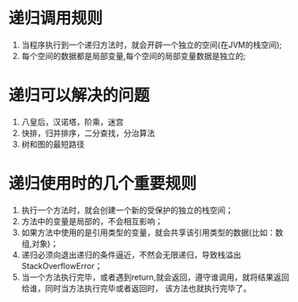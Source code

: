# 递归调用规则
1. 当程序执行到一个递归方法时，就会开辟一个独立的空间(在JVM的栈空间);
2. 每个空间的数据都是局部变量,每个空间的局部变量数据是独立的;

# 递归可以解决的问题
1. 八皇后，汉诺塔，阶乘，迷宫
2. 快排，归并排序，二分查找，分治算法
3. 树和图的最短路径

# 递归使用时的几个重要规则
1. 执行一个方法时，就会创建一个新的受保护的独立的栈空间；
2. 方法中的变量是局部的，不会相互影响；
3. 如果方法中使用的是引用类型的变量，就会共享该引用类型的数据(比如：数组,对象)；
4. 递归必须向退出递归的条件逼近，不然会无限递归，导致栈溢出StackOverflowError；
5. 当一个方法执行完毕，或者遇到return,就会返回，遵守谁调用，就将结果返回给谁，同时当方法执行完毕或者返回时，
    该方法也就执行完毕了。
    
